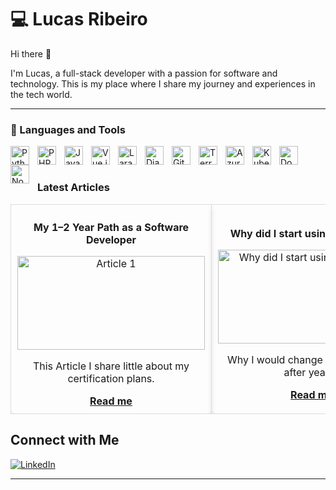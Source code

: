 # 💻 Lucas Ribeiro

Hi there 👋


I'm Lucas, a full-stack developer with a passion for software and technology. This is my place where I share my journey and experiences in the tech world.

---

### 🧰 Languages and Tools

<img align="left" alt="Python" width="30px" style="padding-right:10px;" src="https://cdn.jsdelivr.net/gh/devicons/devicon/icons/python/python-original.svg" />
<img align="left" alt="PHP" width="30px" style="padding-right:10px;" src="https://cdn.jsdelivr.net/gh/devicons/devicon/icons/php/php-original.svg" />
<img align="left" alt="JavaScript" width="30px" style="padding-right:10px;" src="https://cdn.jsdelivr.net/gh/devicons/devicon/icons/javascript/javascript-original.svg" />
<img align="left" alt="Vue.js" width="30px" style="padding-right:10px;" src="https://cdn.jsdelivr.net/gh/devicons/devicon/icons/vuejs/vuejs-original.svg" />
<img align="left" alt="Laravel" width="30px" style="padding-right:10px;" src="https://cdn.jsdelivr.net/gh/devicons/devicon@latest/icons/laravel/laravel-original.svg" />
<img align="left" alt="Django" width="30px" style="padding-right:10px;" src="https://cdn.jsdelivr.net/gh/devicons/devicon/icons/django/django-plain.svg" />
<!-- <img align="left" alt="Flask" width="30px" style="padding-right:10px;" src="https://cdn.jsdelivr.net/gh/devicons/devicon/icons/flask/flask-original.svg" /> -->
<img align="left" alt="Git" width="30px" style="padding-right:10px;" src="https://cdn.jsdelivr.net/gh/devicons/devicon/icons/git/git-original.svg" />
<img align="left" alt="Terraform" width="30px" style="padding-right:10px;" src="https://cdn.jsdelivr.net/gh/devicons/devicon/icons/terraform/terraform-original.svg" />
<img align="left" alt="Azure DevOps" width="30px" style="padding-right:10px;" src="https://cdn.jsdelivr.net/gh/devicons/devicon/icons/azure/azure-original.svg" />
<img align="left" alt="Kubernetes" width="30px" style="padding-right:10px;" src="https://cdn.jsdelivr.net/gh/devicons/devicon/icons/kubernetes/kubernetes-plain.svg" />
<img align="left" alt="Docker" width="30px" style="padding-right:10px;" src="https://cdn.jsdelivr.net/gh/devicons/devicon/icons/docker/docker-original.svg" />
<img align="left" alt="Node.js" width="30px" style="padding-right:10px;" src="https://cdn.jsdelivr.net/gh/devicons/devicon/icons/nodejs/nodejs-original.svg" />
<br />


#

###  Latest Articles

<!-- BEGIN ARTICLES-CARDS -->

<table>
  <tr>
    <!-- Article Card 1 -->
    <td align="center" style="border: 1px solid #ddd; border-radius: 8px; padding: 10px; box-shadow: 0 4px 8px rgba(0,0,0,0.1);">
      <p><strong> My 1–2 Year Path as a Software Developer </strong></p>
      <a href="https://medium.com/@lucasribeiro-dev/my-1-2-year-path-as-a-software-developer-89a08031dbac">
        <img src="https://miro.medium.com/v2/resize:fit:828/format:webp/0*BOITPzC2ZXuKzRI_" alt="Article 1" width="300" height="150" />
      </a>
      <p>This Article I share little about my certification plans.</p>
      <a href="https://medium.com/@lucasribeiro-dev/my-1-2-year-path-as-a-software-developer-89a08031dbac"><strong>Read me </strong></a>
    </td>
    <!-- Article Card 2 -->
    <td align="center" style="border: 1px solid #ddd; border-radius: 8px; padding: 10px; box-shadow: 0 4px 8px rgba(0,0,0,0.1);">
      <p><strong>Why did I start using Vim to code </strong></p>
      <a href="https://medium.com/@lucasribeiro-dev/why-did-i-start-using-vim-to-code-13b5506197be">
        <img src="https://miro.medium.com/v2/resize:fit:828/format:webp/0*GwZsQ8vZT7LBLDvx.png" alt="Why did I start using Vim to code" width="300" height="150" />
      </a>
      <p>Why I would change my texto editor after years?</p>
      <a href="https://medium.com/@lucasribeiro-dev/why-did-i-start-using-vim-to-code-13b5506197be"><strong>Read me</strong></a>
    </td>
    <!-- Article Card 3 -->
    <td align="center" style="border: 1px solid #ddd; border-radius: 8px; padding: 10px; box-shadow: 0 4px 8px rgba(0,0,0,0.1);">
      <p><strong> Scrum: The Path to Success! </strong></p>
      <a href="https://medium.com/@lucasribeiro-dev/unraveling-the-project-maze-with-scrum-the-path-to-success-f83f3efa0c36">
        <img src="https://miro.medium.com/v2/resize:fit:828/format:webp/0*X5DZxS2QbTTqB_oe" alt="Article 3" width="300" height="150" />
      </a>
      <p>I got Scrum certification and this all I learned</p>
      <a href="https://medium.com/@lucasribeiro-dev/unraveling-the-project-maze-with-scrum-the-path-to-success-f83f3efa0c36"><strong>Read me</strong></a>
    </td>
  </tr>
</table>




## Connect with Me

[![LinkedIn](https://img.shields.io/badge/LinkedIn-0A66C2?style=for-the-badge&logo=linkedin&logoColor=white)](https://www.linkedin.com/in/dev-web-lucas-ribeiro/) &nbsp; 

<!--[![Website](https://img.shields.io/badge/Website-000000?style=for-the-badge&logo=About.me&logoColor=white)](https://https://imlucas.dev/) -->

---
